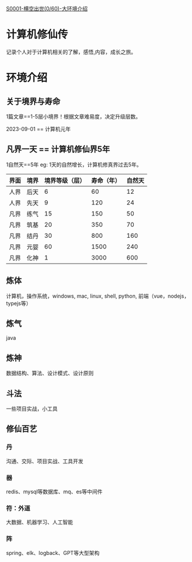 [S0001-横空出世(0/60)-大环境介绍](../README.md)

# 计算机修仙传
记录个人对于计算机相关的了解，感悟,内容，成长之旅。

# 环境介绍
## 关于境界与寿命

1篇文章==1-5层小境界！根据文章难易度，决定升级层数。

2023-09-01 == 计算机元年

## 凡界一天 == 计算机修仙界5年
1自然天==5年
eg: 1天的自然增长，计算机修真界过去5年。

| 界面 | 境界 | 境界等级（层） | 寿命（年）| 自然天 |
| -- | -- | -- | -- | -- |
| 人界 | 后天| 6 | 60 | 12 |
| 人界 | 先天| 9 | 120 | 24 |
| 凡界 | 练气| 15 | 150 | 50 |
| 凡界 | 筑基| 20 | 350 | 70 |
| 凡界 | 结丹| 30 | 800 | 160 |
| 凡界 | 元婴| 60 | 1500 | 240 |
| 凡界 | 化神| 1 | 3000 | 600 |


## 炼体

计算机，操作系统，windows, mac, linux, shell, python, 前端（vue，nodejs，typejs等）

## 炼气
java

## 炼神
数据结构、算法、设计模式、设计原则

## 斗法
一些项目实战，小工具

## 修仙百艺
### 丹
沟通、交际、项目实战、工具开发

### 器
redis、mysql等数据库、mq、es等中间件

### 符：外道
大数据、机器学习、人工智能

### 阵
spring、elk、logback、GPT等大型架构